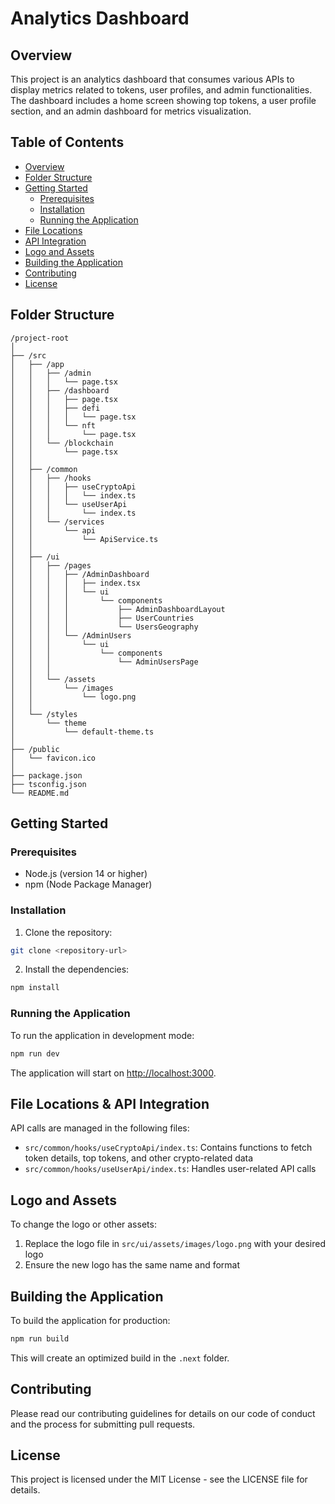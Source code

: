 # Analytics Dashboard

## Overview
This project is an analytics dashboard that consumes various APIs to display metrics related to tokens, user profiles, and admin functionalities. The dashboard includes a home screen showing top tokens, a user profile section, and an admin dashboard for metrics visualization.

## Table of Contents
- [Overview](#overview)
- [Folder Structure](#folder-structure)
- [Getting Started](#getting-started)
  - [Prerequisites](#prerequisites)
  - [Installation](#installation)
  - [Running the Application](#running-the-application)
- [File Locations](#file-locations)
- [API Integration](#api-integration)
- [Logo and Assets](#logo-and-assets)
- [Building the Application](#building-the-application)
- [Contributing](#contributing)
- [License](#license)

## Folder Structure
```
/project-root
│
├── /src
│   ├── /app
│   │   ├── /admin
│   │   │   └── page.tsx
│   │   ├── /dashboard
│   │   │   ├── page.tsx
│   │   │   ├── defi
│   │   │   │   └── page.tsx
│   │   │   └── nft
│   │   │       └── page.tsx
│   │   └── /blockchain
│   │       └── page.tsx
│   │
│   ├── /common
│   │   ├── /hooks
│   │   │   ├── useCryptoApi
│   │   │   │   └── index.ts
│   │   │   └── useUserApi
│   │   │       └── index.ts
│   │   └── /services
│   │       └── api
│   │           └── ApiService.ts
│   │
│   ├── /ui
│   │   ├── /pages
│   │   │   ├── /AdminDashboard
│   │   │   │   ├── index.tsx
│   │   │   │   └── ui
│   │   │   │       └── components
│   │   │   │           ├── AdminDashboardLayout
│   │   │   │           ├── UserCountries
│   │   │   │           └── UsersGeography
│   │   │   └── /AdminUsers
│   │   │       └── ui
│   │   │           └── components
│   │   │               └── AdminUsersPage
│   │   │
│   │   └── /assets
│   │       └── /images
│   │           └── logo.png
│   │
│   └── /styles
│       └── theme
│           └── default-theme.ts
│
├── /public
│   └── favicon.ico
│
├── package.json
├── tsconfig.json
└── README.md
```

## Getting Started

### Prerequisites
- Node.js (version 14 or higher)
- npm (Node Package Manager)

### Installation
1. Clone the repository:
```bash
git clone <repository-url>
```

2. Install the dependencies:
```bash
npm install
```

### Running the Application
To run the application in development mode:
```bash
npm run dev
```
The application will start on [http://localhost:3000](http://localhost:3000).

## File Locations & API Integration
API calls are managed in the following files:
- `src/common/hooks/useCryptoApi/index.ts`: Contains functions to fetch token details, top tokens, and other crypto-related data
- `src/common/hooks/useUserApi/index.ts`: Handles user-related API calls

## Logo and Assets
To change the logo or other assets:
1. Replace the logo file in `src/ui/assets/images/logo.png` with your desired logo
2. Ensure the new logo has the same name and format

## Building the Application
To build the application for production:
```bash
npm run build
```
This will create an optimized build in the `.next` folder.

## Contributing
Please read our contributing guidelines for details on our code of conduct and the process for submitting pull requests.

## License
This project is licensed under the MIT License - see the LICENSE file for details.
